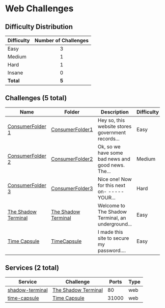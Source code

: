 
# Web Challenges

## Difficulty Distribution
| Difficulty | Number of Challenges |
|------------|:--------------------:|
| Easy | 3 |
| Medium | 1 |
| Hard | 1 |
| Insane | 0 |
| **Total** | **5** |

## Challenges (5 total)
| Name | Folder | Description | Difficulty | Author |
|------|--------|-------------|------------|--------|
| [ConsumerFolder 1](<./ConsumerFolder1>) | [ConsumerFolder1](<./ConsumerFolder1>) | Hey so, this website stores government records... | Easy | Chin Ray |
| [ConsumerFolder 2](<./ConsumerFolder2>) | [ConsumerFolder2](<./ConsumerFolder2>) | Ok, so we have some bad news and good news. The... | Medium | Chin Ray |
| [ConsumerFolder 3](<./ConsumerFolder3>) | [ConsumerFolder3](<./ConsumerFolder3>) | Nice one! Now for this next on- -----YOUR... | Hard | Chin Ray |
| [The Shadow Terminal](<./The Shadow Terminal>) | [The Shadow Terminal](<./The Shadow Terminal>) | Welcome to The Shadow Terminal, an underground... | Easy | Daksh |
| [Time Capsule](<./TimeCapsule>) | [TimeCapsule](<./TimeCapsule>) | I made this site to secure my password.... | Easy | Damian |

## Services (2 total)
| Service | Challenge | Ports | Type |
|---------|-----------|-------|------|
| [shadow-terminal](<./The Shadow Terminal/service/src>) | [The Shadow Terminal](<./The Shadow Terminal>) | 80 | web |
| [time-capsule](<./TimeCapsule/service>) | [Time Capsule](<./TimeCapsule>) | 31000 | web |
